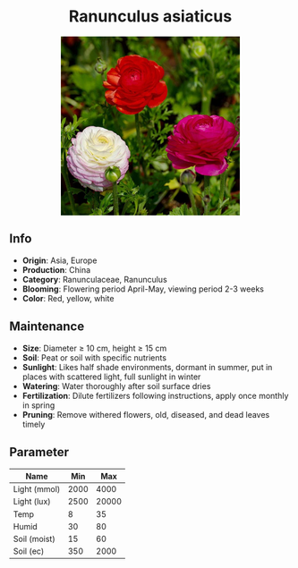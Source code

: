 <h1 align='center'>Ranunculus asiaticus</h1>
<p align="center">
    <img 
        align='center'
        width='320'
        src="../images/ranunculus asiaticus.png" 
        alt='Ranunculus asiaticus' />
</p>

## Info

 - **Origin**: Asia, Europe
 - **Production**: China
 - **Category**: Ranunculaceae, Ranunculus
 - **Blooming**: Flowering period April-May, viewing period 2-3 weeks
 - **Color**: Red, yellow, white

## Maintenance

 - **Size**: Diameter ≥ 10 cm, height ≥ 15 cm
 - **Soil**: Peat or soil with specific nutrients
 - **Sunlight**: Likes half shade environments, dormant in summer, put in places with scattered light, full sunlight in winter
 - **Watering**: Water thoroughly after soil surface dries
 - **Fertilization**: Dilute fertilizers following instructions, apply once monthly in spring
 - **Pruning**: Remove withered flowers, old, diseased, and dead leaves timely

## Parameter

| Name         | Min  | Max   |
|--------------|------|-------|
| Light (mmol) | 2000 | 4000  |
| Light (lux)  | 2500 | 20000 |
| Temp         | 8    | 35    |
| Humid        | 30   | 80    |
| Soil (moist) | 15   | 60    |
| Soil (ec)    | 350  | 2000  |